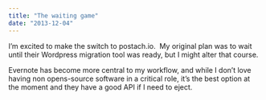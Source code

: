 ```yaml
---
title: "The waiting game"
date: "2013-12-04"
---
```


<div class="content">
<p>I’m excited to make the switch to postach.io.  My original plan was to wait
until their Wordpress migration tool was ready, but I might alter that course.</p>
<p>Evernote has become more central to my workflow, and while I don’t love having
non opens-source software in a critical role, it’s the best option at the
moment and they have a good API if I need to eject.</p>
</div>
